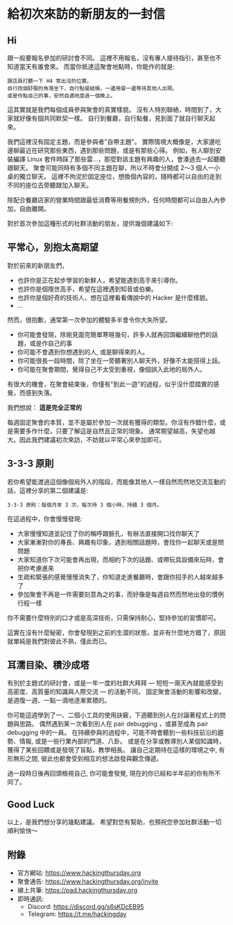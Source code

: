 # 給初次來訪的新朋友的一封信

## Hi

跟一般要報名參加的研討會不同。
這裡不用報名，沒有專人接待指引，甚至也不知道當天有誰會來。
而當你抵達這聚會地點時，你能作的就是:

	跟店員打聽一下 H4 常出沒的位置。
	自行找個舒服的角落坐下，自行點餐結帳，一邊用餐一邊等待其他人出現。
	或是作點自己的事，安然自適地度過一個晚上。
   
這其實就是我們每個成員參與聚會的真實樣貌。
沒有人特別聯絡，時間到了，大家就好像有個共同默契一樣。
自行到餐廳，自行點餐，見到面了就自行聊天起來。 

我們這裡沒有固定主題，而是參與者"自帶主題"。
實際情境大概像是，大家邊吃邊聊最近在研究那些東西，遇到那些問題，或是有那些心得。
例如，有人聊到安裝編譯 Linux 套件時踩了那些雷…，那麼對該主題有興趣的人，會湊過去一起聽聽跟聊天。
聚會可能同時有多個不同主題在聊，所以不時會分開成 2～3 個人一小桌的獨立聊天。
這裡不拘泥於固定座位，想換個內容的，隨時都可以自由的走到不同的座位去旁聽跟加入聊天。

除配合餐廳店家的營業時間跟最低消費等用餐規則外，任何時間都可以自由入內參加，自由離開。

對於首次參加這種形式的社群活動的朋友，提供幾個建議如下:

## 平常心，別抱太高期望

對於前來的新朋友們，

- 也許你是正在起步學習的新鮮人，希望能遇到高手來引導你。
- 也許你是個隱世高手，希望在這裡遇到知音或伯樂。
- 也許你是個好奇的技術人，想在這裡看看傳說中的 Hacker 是什麼樣貌。
- ...

然而，很抱歉，通常第一次參加的體驗多半會令你大失所望。

- 你可能會發現，除剛見面完簡單寒暄幾句，許多人就再回頭繼續聊他們的話題，或是作自己的事
- 你可能不會遇到你想遇到的人, 或是聊得來的人。
- 你可能很長一段時間，除了坐在一旁聽著別人聊天外，好像不太能搭得上話。
- 你可能在聚會期間，覺得自己不太受到重視，像個誤入此地的局外人。

有很大的機會，在聚會結束後，你僅有"到此一遊"的過程，似乎沒什麼踏實的感覺，而感到失落。

我們想說： **這是完全正常的**

每週固定聚會的本質，並不是屬於參加一次就有獲得的類型。你沒有作錯什麼，或是需要多作什麼，只要了解這是自然且正常的現象。
通常期望越高，失望也越大。因此我們建議初次來訪，不妨就以平常心來參加即可。


## 3-3-3 原則

若你希望能渡過這個像個局外人的階段，而能像其他人一樣自然而然地交流互動的話，這裡分享的第二個建議是:

	3-3-3 原則：每個月來 3 次，每次待 3 個小時，持續 3 個月。

在這過程中，你會慢慢發現:

- 大家慢慢知道並記住了你的稱呼跟臉孔，有辦法直接開口找你聊天了
- 大家漸漸對你的專長、興趣有印象，遇到相關話題時，會找你一起聊天或是問問題
- 大家知道你下次可能會再出現，而相約下次的話題、或帶玩具設備來玩時，會把你考慮進來
- 生疏和緊張的感覺慢慢消失了，你知道走進餐廳時，會跟你招手的人越來越多了
- 參加聚會不再是一件需要刻意為之的事，而好像是每週自然而然地出發的慣例行程一樣

你不需要什麼特別的口才或是高深技術，只需保持耐心，堅持參加的習慣即可。

這實在沒有什麼秘密，你會發現到之前的生澀的狀態，並非有什麼地方錯了，原因就單純是我們對彼此不熟，僅此而已。


## 耳濡目染、積沙成塔

有別於主題式的研討會，或是一年一度的社群大拜拜 — 短短一兩天內就能感受到高密度、高質量的知識與人際交流 — 的活動不同，
固定聚會活動的影響和改變，是週復一週、一點一滴地逐漸累積的。

你可能這週學到了一、二個小工具的使用訣竅，下週聽到別人在討論著程式上的問題與思路。
偶然遇到某一次看到別人在 pair debugging ，或甚至成為 pair debugging 中的一員。
在持續參與的過程中，可能不時會聽到一些科技前沿的趨勢、情報, 或是一些行業內部的門道、八卦。
或是在分享或教導別人某個知識時，獲得了某些回饋或是發現了盲點，教學相長。
讓自己定期待在這樣的環境之中, 有形無形之間, 彼此也都會受到相互的想法啟發與觀念傳遞。

過一段時日後再回頭檢視自己, 你可能會發覺, 現在的你已經和半年前的你有所不同了。

## Good Luck

以上，是我們想分享的幾點建議。
希望對您有幫助，也預祝您參加社群活動一切順利愉快～

## 附錄

- 官方網站: https://www.hackingthursday.org
- 聚會通告: https://www.hackingthursday.org/invite
- 線上共筆: https://pad.hackingthursday.org
- 即時通訊:
    - Discord: https://discord.gg/s6sKDcEB95
    - Telegram: https://t.me/hackingday 

